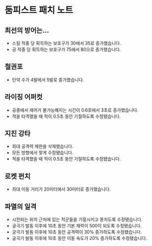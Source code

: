 # 둠피스트 패치 노트

## 최선의 방어는...

- 스킬 적중 당 획득하는 보호구가 30에서 35로 증가했습니다.
- 궁 적중 당 획득하는 보호구가 75에서 80으로 증가했습니다.

## 철권포

- 탄약 수가 4발에서 5발로 증가했습니다.

## 라이징 어퍼컷

- 공중에서 제어가 불가능해지는 시간이 0.6초에서 3초로 증가했습니다.
- 적을 타격했을 때 적이 0.5초 동안 기절하도록 수정됐습니다.

## 지진 강타

- 최대 공격력 제한을 삭제했습니다.
- 모든 방향에서 맞게 수정됐습니다.
- 적을 타격했을 때 적이 0.5초 동안 기절하도록 수정됐습니다.

## 로켓 펀치

- 최대 이동 거리가 20미터에서 30미터로 증가했습니다.

## 파멸의 일격

- 시전되는 위치 근처에 있는 적군들을 기절시키고 몽치도록 수정됐습니다.
- 궁극기 발동 이후에 10초 동안 기본 체력이 500이 되도록 수정됐습니다.
- 궁극기 발동 이후에 10초 동안 공격력이 30% 증가하도록 수정됐습니다.
- 궁극기 발동 이후에 10초 동안 이동 속도가 20% 증가하도록 수정됐습니다.
